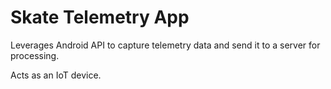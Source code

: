 # Skate Telemetry App

Leverages Android API to capture telemetry data and send it to a server for processing.

Acts as an IoT device.